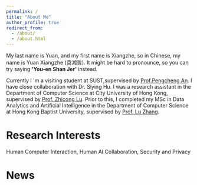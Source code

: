 ```yaml
---
permalink: /
title: "About Me"
author_profile: true
redirect_from: 
  - /about/
  - /about.html
---
```

My last name is Yuan, and my first name is Xiangzhe, so in Chinese, my name is Yuan Xiangzhe (袁湘哲). It might be hard to pronounce, so you can try saying **'You-en Shan Jer'** instead.

Currently I 'm a visiting student at SUST,supervised by [Prof.Pengcheng An](https://anpengcheng.cn/). I have close collaboration with Dr. Siying Hu. I was a research assistant in the Department of Computer Science at City University of Hong Kong, supervised by [Prof. Zhicong Lu](https://www.cs.cityu.edu.hk/~zhiconlu/). Prior to this, I completed my MSc in Data Analytics and Artificial Intelligence in the Department of Computer Science at Hong Kong Baptist University, supervised by [Prof. Lu Zhang](https://www.comp.hkbu.edu.hk/~ericluzhang/).

Research Interests
======
Human Computer Interaction, Human AI Collaboration, Security and Privacy

News
======
